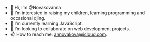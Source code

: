 - 👋 Hi, I’m @Novakovanna
- 👀 I’m interested in raising my children, learning programming and occasional djing.
- 🌱 I’m currently learning JavaScript.
- 💞️ I’m looking to collaborate on web development projects.
- 📫 How to reach me: annovakova@icloud.com.

<!---
Novakovanna/Novakovanna is a ✨ special ✨ repository because its `README.md` (this file) appears on your GitHub profile.
You can click the Preview link to take a look at your changes.
--->
